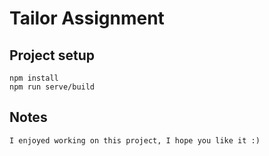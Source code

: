 # Tailor Assignment

## Project setup
```
npm install
npm run serve/build 
```

## Notes
```
I enjoyed working on this project, I hope you like it :) 
```